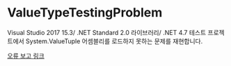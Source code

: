 # ValueTypeTestingProblem

Visual Studio 2017 15.3/ .NET Standard 2.0 라이브러리/ .NET 4.7 테스트 프로젝트에서 System.ValueTuple 어셈블리를 로드하지 못하는 문제를 재현합니다.

[오류 보고 링크](https://developercommunity.visualstudio.com/content/problem/102236/unit-test-projectnet-47-cannot-load-systemvaluetup.html)
